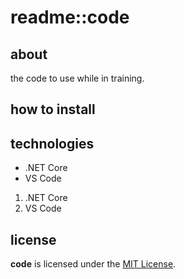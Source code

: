 # readme::code

## about
the code to use while in training.

## how to install

## technologies
* .NET Core
* VS Code

1. .NET Core
1. VS Code

## license
**code** is licensed under the [MIT License]().

